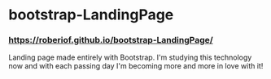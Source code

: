 # bootstrap-LandingPage 
### https://roberiof.github.io/bootstrap-LandingPage/

Landing page made entirely with Bootstrap. I'm studying this technology now and with each passing day I'm becoming more and more in love with it!
